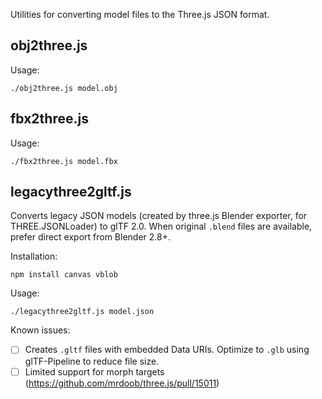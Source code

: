Utilities for converting model files to the Three.js JSON format.

## obj2three.js

Usage:

```
./obj2three.js model.obj
```

## fbx2three.js

Usage:

```
./fbx2three.js model.fbx
```

## legacythree2gltf.js

Converts legacy JSON models (created by three.js Blender exporter, for THREE.JSONLoader) to glTF 2.0. When original `.blend` files are available, prefer direct export from Blender 2.8+.

Installation:

```
npm install canvas vblob
```

Usage:

```
./legacythree2gltf.js model.json
```

Known issues:
- [ ] Creates `.gltf` files with embedded Data URIs. Optimize to `.glb` using glTF-Pipeline to reduce file size.
- [ ] Limited support for morph targets (https://github.com/mrdoob/three.js/pull/15011)
